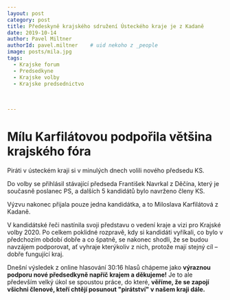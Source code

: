 ```yaml
---
layout: post
category: post
title: Předeskyně krajského sdružení Ústeckého kraje je z Kadaně   
date: 2019-10-14
author: Pavel Miltner
authorId: pavel.miltner    # uid nekoho z _people
image: posts/mila.jpg
tags:
  - Krajske forum
  - Predsedkyne
  - Krajske volby
  - Krajske predsednictvo
  
  
  
---
```


# Mílu Karfilátovou podpořila většina krajského fóra 


Piráti v ústeckém kraji si v minulých dnech volili nového předsedu KS. 

Do volby se přihlásil stávající předseda František Navrkal z Děčína, který je současně poslanec PS, a dalších 5 kandidátů bylo navrženo členy KS. 

Výzvu nakonec přijala pouze jedna kandidátka, a to Miloslava Karfilátová z Kadaně. 

V kandidátské řeči nastínila svoji představu o vedení kraje a vizi pro Krajské volby 2020. 
Po celkem poklidné rozpravě, kdy si kandidáti vyříkali, co bylo v předchozím období dobře a co špatně, se nakonec shodli, 
že se budou navzájem podporovat, ať vyhraje kterýkoliv z nich, protože mají stejný cíl – dobře fungující kraj. 

Dnešní výsledek z online hlasování 30:16 hlasů chápeme jako **výraznou podporu nové předsedkyně napříč krajem a děkujeme!**
Je to ale především velký úkol se spoustou práce, do které, **věříme, že se zapojí všichni členové, kteří chtějí posunout "pirátství" v našem kraji dále.**  

